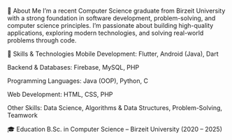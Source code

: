 
👋 About Me
I’m a recent Computer Science graduate from Birzeit University with a strong foundation in software development, problem-solving, and computer science principles.
I’m passionate about building high-quality applications, exploring modern technologies, and solving real-world problems through code.

🚀 Skills & Technologies
Mobile Development: Flutter, Android (Java), Dart

Backend & Databases: Firebase, MySQL, PHP

Programming Languages: Java (OOP), Python, C

Web Development: HTML, CSS, PHP

Other Skills: Data Science, Algorithms & Data Structures, Problem-Solving, Teamwork

🎓 Education
B.Sc. in Computer Science – Birzeit University (2020 – 2025)

